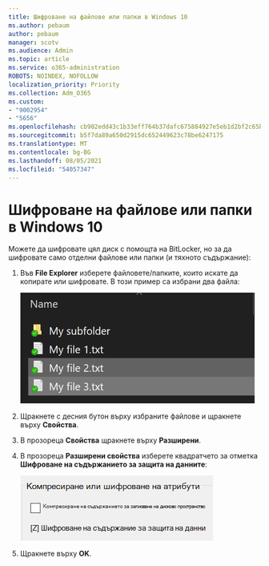 ```yaml
---
title: Шифроване на файлове или папки в Windows 10
ms.author: pebaum
author: pebaum
manager: scotv
ms.audience: Admin
ms.topic: article
ms.service: o365-administration
ROBOTS: NOINDEX, NOFOLLOW
localization_priority: Priority
ms.collection: Adm_O365
ms.custom:
- "9002954"
- "5656"
ms.openlocfilehash: cb902edd43c1b33eff764b37dafc675884927e5eb1d2bf2c65bb2e826a822583
ms.sourcegitcommit: b5f7da89a650d2915dc652449623c78be6247175
ms.translationtype: MT
ms.contentlocale: bg-BG
ms.lasthandoff: 08/05/2021
ms.locfileid: "54057347"
---
```

# <a name="encrypt-files-or-folder-in-windows-10"></a>Шифроване на файлове или папки в Windows 10

Можете да шифровате цял диск с помощта на BitLocker, но за да шифровате само отделни файлове или папки (и тяхното съдържание):

1. Във **File Explorer** изберете файловете/папките, които искате да копирате или шифровате. В този пример са избрани два файла:

    ![Изберете файловете или папките за шифроване](media/select-for-encrypting.png)

2. Щракнете с десния бутон върху избраните файлове и щракнете върху **Свойства**.

3. В прозореца **Свойства** щракнете върху **Разширени**.

4. В прозореца **Разширени свойства** изберете квадратчето за отметка **Шифроване на съдържанието за защита на данните**:

    ![Шифроване на съдържание](media/encrypt-contents.png)

5. Щракнете върху **OK**.
